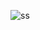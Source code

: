 ![ss](https://github.com/SeferSamet/muglatanitimsite/assets/121121979/86e06c96-a5ea-43aa-bf8f-2e6b906715c7)
